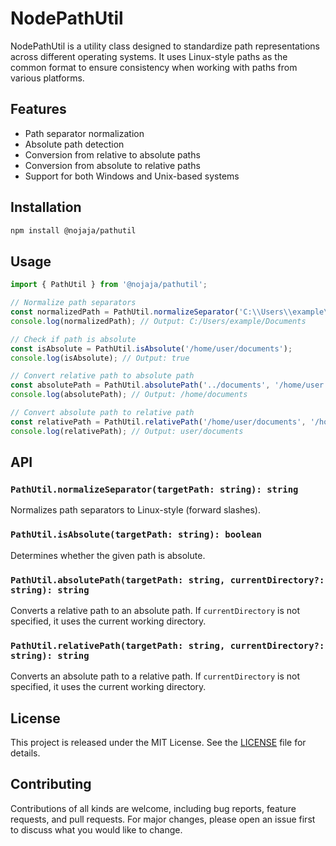 # NodePathUtil

NodePathUtil is a utility class designed to standardize path representations across different operating systems. It uses Linux-style paths as the common format to ensure consistency when working with paths from various platforms.

## Features

- Path separator normalization
- Absolute path detection
- Conversion from relative to absolute paths
- Conversion from absolute to relative paths
- Support for both Windows and Unix-based systems

## Installation

```bash
npm install @nojaja/pathutil
```

## Usage

```javascript
import { PathUtil } from '@nojaja/pathutil';

// Normalize path separators
const normalizedPath = PathUtil.normalizeSeparator('C:\\Users\\example\\Documents');
console.log(normalizedPath); // Output: C:/Users/example/Documents

// Check if path is absolute
const isAbsolute = PathUtil.isAbsolute('/home/user/documents');
console.log(isAbsolute); // Output: true

// Convert relative path to absolute path
const absolutePath = PathUtil.absolutePath('../documents', '/home/user');
console.log(absolutePath); // Output: /home/documents

// Convert absolute path to relative path
const relativePath = PathUtil.relativePath('/home/user/documents', '/home');
console.log(relativePath); // Output: user/documents
```

## API

### `PathUtil.normalizeSeparator(targetPath: string): string`

Normalizes path separators to Linux-style (forward slashes).

### `PathUtil.isAbsolute(targetPath: string): boolean`

Determines whether the given path is absolute.

### `PathUtil.absolutePath(targetPath: string, currentDirectory?: string): string`

Converts a relative path to an absolute path. If `currentDirectory` is not specified, it uses the current working directory.

### `PathUtil.relativePath(targetPath: string, currentDirectory?: string): string`

Converts an absolute path to a relative path. If `currentDirectory` is not specified, it uses the current working directory.

## License

This project is released under the MIT License. See the [LICENSE](LICENSE) file for details.

## Contributing

Contributions of all kinds are welcome, including bug reports, feature requests, and pull requests. For major changes, please open an issue first to discuss what you would like to change.